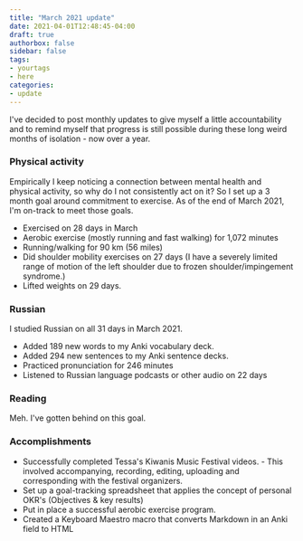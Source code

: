 ```yaml
---
title: "March 2021 update"
date: 2021-04-01T12:48:45-04:00
draft: true
authorbox: false
sidebar: false
tags:
- yourtags
- here
categories:
- update
---
```

I've decided to post monthly updates to give myself a little accountability and to remind myself that progress is still possible during these long weird months of isolation - now over a year.

### Physical activity

Empirically I keep noticing a connection between mental health and physical activity, so why do I not consistently act on it? So I set up a 3 month goal around commitment to exercise. As of the end of March 2021, I'm on-track to meet those goals.

- Exercised on 28 days in March
- Aerobic exercise (mostly running and fast walking) for 1,072 minutes
- Running/walking for 90 km (56 miles)
- Did shoulder mobility exercises on 27 days (I have a severely limited range of motion of the left shoulder due to frozen shoulder/impingement syndrome.)
- Lifted weights on 29 days.

### Russian

I studied Russian on all 31 days in March 2021.

- Added 189 new words to my Anki vocabulary deck.
- Added 294 new sentences to my Anki sentence decks.
- Practiced pronunciation for 246 minutes
- Listened to Russian language podcasts or other audio on 22 days

### Reading

Meh. I've gotten behind on this goal.

### Accomplishments

- Successfully completed Tessa's Kiwanis Music Festival videos. - This involved accompanying, recording, editing, uploading and corresponding with the festival organizers.
- Set up a goal-tracking spreadsheet that applies the concept of personal OKR's (Objectives & key results)
- Put in place a successful aerobic exercise program.
- Created a Keyboard Maestro macro that converts Markdown in an Anki field to HTML
